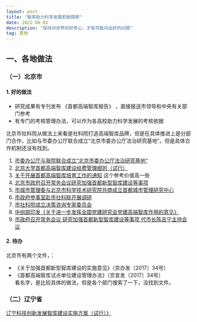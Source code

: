 ```yaml
---
layout: post
title: "智库助力科学发展机制探索"
date: 2022-06-02
description: "保持对世界的好奇心，才有可能问出好的问题"
tag: 其他
---     
```

    


##  一、各地做法  

###  （一）北京市

####  1. 好的做法  

* 研究成果有专刊发布 《首都高端智库报告》 ，直接报送市领导和中央有关部门参考    
* 有专门的考核管理办法，可以作为各高校助力科学发展的考核依据  

北京市社科院从做法上来看是社科院打造高端智库品牌，但是在具体推进上是分部门合作，比如与市委办公厅联合成立“北京市委办公厅法治研究基地”。但是具体合作机制还没有找到。

1. [市委办公厅与我院联合成立“北京市委办公厅法治研究基地”](http://www.bass.org.cn/xxzk/jdjs/202106/t20210628_6606.html)  
2. [北京大学首都高端智库建设经费管理细则（试行）](http://skb.pku.edu.cn/docs/20190115130724049806.pdf)  
3. [关于开展首都高端智库培育工作的通知](https://www.ccmu.edu.cn/ky_12910/97662.htm)    这个参考价值高一些
4. [北京市政府召开常务会议研究加强首都新型智库建设等事项](http://www.gov.cn/xinwen/2017-08/30/content_5221388.htm)      
5. [市城市管理委与北京市科学技术研究院共商成立首都城市管理研究中心](http://csglw.beijing.gov.cn/zwxx/zwdtxx/zwgzdt/202111/t20211124_2544392.html)  
6. [市政府参事室赴市社科联开展调研](http://www.beijing.gov.cn/ywdt/gzdt/202112/t20211213_2559864.html)  
7. [市社科院成立决策咨询专家委员会](http://www.beijing.gov.cn/ywdt/gzdt/202109/t20210930_2506058.html)    
8. [中组部印发《关于进一步发挥全国党建研究会党建高端智库作用的意见》](http://gjj.beijing.gov.cn/web/zwgk61/zxzt/1740375/1746806/index.html)  
9. [市政府召开常务会议 研究加强首都新型智库建设等事项 代市长陈吉宁主持会议](http://www.beijing.gov.cn/ywdt/hyxx/szf/201903/t20190304_1821990.html)  


####  2.  待办  

北京市有两个文件，：  
* 《关于加强首都新型智库建设的实施意见》（京办发〔2017〕34号） 
* 《首都高端智库试点单位建设管理办法》（京宣发〔2017〕34号）  
看名字，是比较具体的做法，但是各个部门搜索了一下，没找到文件。


###  （二）辽宁省  

[辽宁科技创新发展智库建设实施方案（试行）》](http://kjt.ln.gov.cn/tztg/gztz/202104/t20210415_4116601.html)
